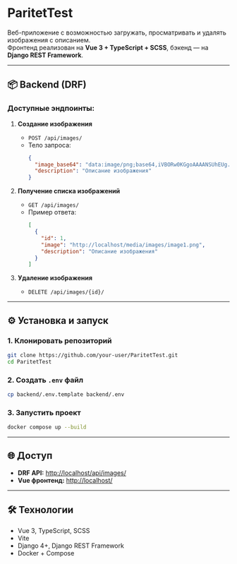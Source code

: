 # ParitetTest

Веб-приложение с возможностью загружать, просматривать и удалять изображения с описанием.  
Фронтенд реализован на **Vue 3 + TypeScript + SCSS**, бэкенд — на **Django REST Framework**.

---

## 📦 Backend (DRF)

### Доступные эндпоинты:

1. **Создание изображения**

   - `POST /api/images/`
   - Тело запроса:
     ```json
     {
       "image_base64": "data:image/png;base64,iVBORw0KGgoAAAANSUhEUg...",
       "description": "Описание изображения"
     }
     ```

2. **Получение списка изображений**

   - `GET /api/images/`
   - Пример ответа:
     ```json
     [
       {
         "id": 1,
         "image": "http://localhost/media/images/image1.png",
         "description": "Описание изображения"
       }
     ]
     ```

3. **Удаление изображения**
   - `DELETE /api/images/{id}/`

---

## ⚙️ Установка и запуск

### 1. Клонировать репозиторий

```bash
git clone https://github.com/your-user/ParitetTest.git
cd ParitetTest
```

### 2. Создать `.env` файл

```bash
cp backend/.env.template backend/.env
```

### 3. Запустить проект

```bash
docker compose up --build
```

---

## 🌐 Доступ

- **DRF API:** [http://localhost/api/images/](http://localhost/api/images/)
- **Vue фронтенд:** [http://localhost/](http://localhost/)

---

## 🛠️ Технологии

- Vue 3, TypeScript, SCSS
- Vite
- Django 4+, Django REST Framework
- Docker + Compose
